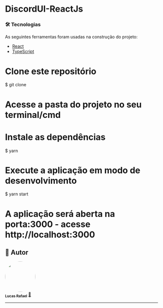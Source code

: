 # DiscordUI-ReactJs

### 🛠 Tecnologias

As seguintes ferramentas foram usadas na construção do projeto:

- [React](https://pt-br.reactjs.org/)
- [TypeScript](https://www.typescriptlang.org/)

# Clone este repositório

$ git clone

# Acesse a pasta do projeto no seu terminal/cmd

# Instale as dependências

$ yarn

# Execute a aplicação em modo de desenvolvimento

$ yarn start

# A aplicação será aberta na porta:3000 - acesse http://localhost:3000

## 🦸 Autor

<a href="https://www.linkedin.com/in/lucas-rafael-97a341185/">
 <img style="border-radius: 50%;" src="https://avatars3.githubusercontent.com/LucasRafa13" width="100px;" alt=""/>
 <br />
 <sub><b>Lucas Rafael</b></sub></a> <a href="https://www.linkedin.com/in/lucas-rafael-97a341185/" title="Linkedin">🚀</a>
 <br />

---
